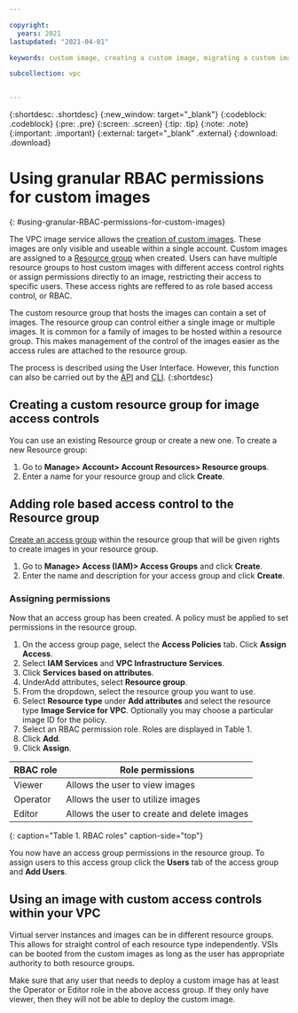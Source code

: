 ```yaml
---

copyright:
  years: 2021
lastupdated: "2021-04-01"

keywords: custom image, creating a custom image, migrating a custom image, rbac, permissions, granular, granular permissions, rbac role-based access control

subcollection: vpc


---
```


{:shortdesc: .shortdesc}
{:new_window: target="_blank"}
{:codeblock: .codeblock}
{:pre: .pre}
{:screen: .screen}
{:tip: .tip}
{:note: .note}
{:important: .important}
{:external: target="_blank" .external}
{:download: .download}

# Using granular RBAC permissions for custom images
{: #using-granular-RBAC-permissions-for-custom-images}

The VPC image service allows the [creation of custom images](/docs/vpc?topic=vpc-managing-images). These images are only visible and useable within a single account. Custom images are assigned to a [Resource group](/docs/account?topic=account-rgs) when created. Users can have multiple resource groups to host custom images with different access control rights or assign permissions directly to an image, restricting their access to specific users. These access rights are reffered to as role based access control, or RBAC.

The custom resource group that hosts the images can contain a set of images. The resource group can
control either a single image or multiple images. It is common for a family of images to be hosted within a resource group. This makes management of the control of the images easier as the access rules are attached to the resource group.

The process is described using the User Interface. However, this function can also be carried
out by the [API](https://test.cloud.ibm.com/apidocs/iam-identity-token-api) and
[CLI](/docs/account?topic=account-rgs#rgs_cli).
{:shortdesc}

## Creating a custom resource group for image access controls
You can use an existing Resource group or create a new one.
To create a new Resource group:
1.	Go to **Manage> Account> Account Resources> Resource groups**.
2.	Enter a name for your resource group and click **Create**.

## Adding role based access control to the Resource group
[Create an access group](/docs/account?topic=account-access-getstarted#create-access-group) within the resource group that will be given rights to create images in your resource group. 
1.	Go to **Manage> Access (IAM)> Access Groups** and click **Create**.
2.	Enter the name and description for your access group and click **Create**.

### Assigning permissions
Now that an access group has been created. A policy must be applied to set permissions in the resource group.

1. On the access group page, select the **Access Policies** tab. Click **Assign Access**.
2. Select **IAM Services** and **VPC Infrastructure Services**.
3. Click **Services based on attributes**.
4. UnderAdd attributes, select **Resource group**.
5. From the dropdown, select the resource group you want to use.
6. Select **Resource type** under **Add attributes** and select the resource type **Image Service for VPC**. Optionally you may choose a particular image ID for the policy.
7. Select an RBAC permission role. Roles are displayed in Table 1.
8. Click **Add**.
9. Click **Assign**.

|RBAC role|Role permissions|
|----------|---------|
|Viewer|Allows the user to view images|
|Operator|Allows the user to utilize images|
|Editor|Allows the user to create and delete images|
{: caption="Table 1.  RBAC roles" caption-side="top"}

You now have an access group permissions in the resource group. To assign users to this access group click the **Users** tab of the access group and **Add Users**.

## Using an image with custom access controls within your VPC
Virtual server instances and images can be in different resource groups. This allows for straight control of each resource type independently. VSIs can be booted from the custom images as long as the user has appropriate authority to both resource groups.

Make sure that any user that needs to deploy a custom image has at least the Operator or Editor role in the above access group. If they only have viewer, then they will not be able to deploy the custom image.
